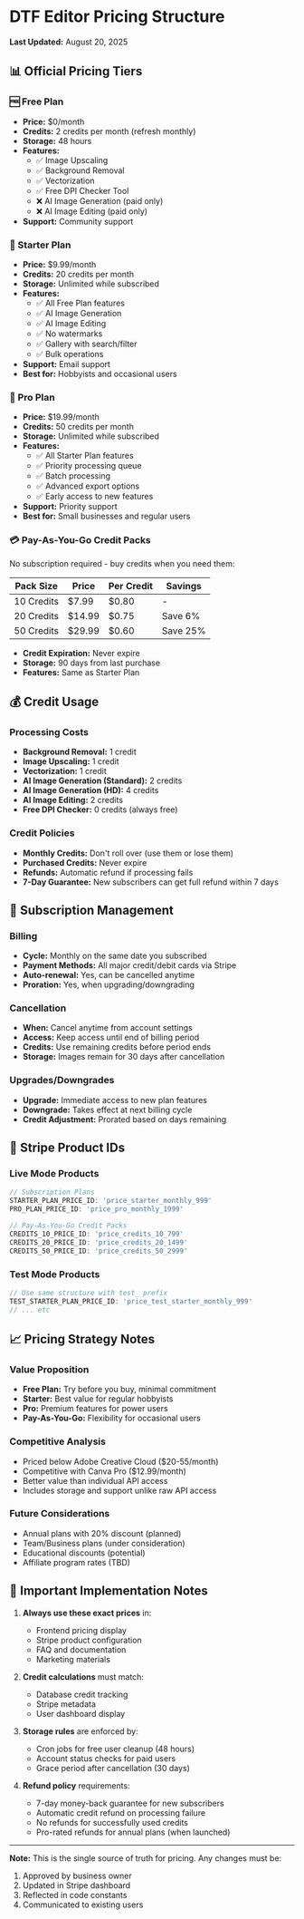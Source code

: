 # DTF Editor Pricing Structure

**Last Updated:** August 20, 2025

## 📊 Official Pricing Tiers

### 🆓 Free Plan
- **Price:** $0/month
- **Credits:** 2 credits per month (refresh monthly)
- **Storage:** 48 hours
- **Features:**
  - ✅ Image Upscaling
  - ✅ Background Removal
  - ✅ Vectorization
  - ✅ Free DPI Checker Tool
  - ❌ AI Image Generation (paid only)
  - ❌ AI Image Editing (paid only)
- **Support:** Community support

### 🚀 Starter Plan
- **Price:** $9.99/month
- **Credits:** 20 credits per month
- **Storage:** Unlimited while subscribed
- **Features:**
  - ✅ All Free Plan features
  - ✅ AI Image Generation
  - ✅ AI Image Editing
  - ✅ No watermarks
  - ✅ Gallery with search/filter
  - ✅ Bulk operations
- **Support:** Email support
- **Best for:** Hobbyists and occasional users

### 💎 Pro Plan
- **Price:** $19.99/month
- **Credits:** 50 credits per month
- **Storage:** Unlimited while subscribed
- **Features:**
  - ✅ All Starter Plan features
  - ✅ Priority processing queue
  - ✅ Batch processing
  - ✅ Advanced export options
  - ✅ Early access to new features
- **Support:** Priority support
- **Best for:** Small businesses and regular users

### 💳 Pay-As-You-Go Credit Packs
No subscription required - buy credits when you need them:

| Pack Size | Price | Per Credit | Savings |
|-----------|-------|------------|---------|
| 10 Credits | $7.99 | $0.80 | - |
| 20 Credits | $14.99 | $0.75 | Save 6% |
| 50 Credits | $29.99 | $0.60 | Save 25% |

- **Credit Expiration:** Never expire
- **Storage:** 90 days from last purchase
- **Features:** Same as Starter Plan

## 💰 Credit Usage

### Processing Costs
- **Background Removal:** 1 credit
- **Image Upscaling:** 1 credit
- **Vectorization:** 1 credit
- **AI Image Generation (Standard):** 2 credits
- **AI Image Generation (HD):** 4 credits
- **AI Image Editing:** 2 credits
- **Free DPI Checker:** 0 credits (always free)

### Credit Policies
- **Monthly Credits:** Don't roll over (use them or lose them)
- **Purchased Credits:** Never expire
- **Refunds:** Automatic refund if processing fails
- **7-Day Guarantee:** New subscribers can get full refund within 7 days

## 🔄 Subscription Management

### Billing
- **Cycle:** Monthly on the same date you subscribed
- **Payment Methods:** All major credit/debit cards via Stripe
- **Auto-renewal:** Yes, can be cancelled anytime
- **Proration:** Yes, when upgrading/downgrading

### Cancellation
- **When:** Cancel anytime from account settings
- **Access:** Keep access until end of billing period
- **Credits:** Use remaining credits before period ends
- **Storage:** Images remain for 30 days after cancellation

### Upgrades/Downgrades
- **Upgrade:** Immediate access to new plan features
- **Downgrade:** Takes effect at next billing cycle
- **Credit Adjustment:** Prorated based on days remaining

## 🎯 Stripe Product IDs

### Live Mode Products
```javascript
// Subscription Plans
STARTER_PLAN_PRICE_ID: 'price_starter_monthly_999'
PRO_PLAN_PRICE_ID: 'price_pro_monthly_1999'

// Pay-As-You-Go Credit Packs
CREDITS_10_PRICE_ID: 'price_credits_10_799'
CREDITS_20_PRICE_ID: 'price_credits_20_1499'
CREDITS_50_PRICE_ID: 'price_credits_50_2999'
```

### Test Mode Products
```javascript
// Use same structure with test_ prefix
TEST_STARTER_PLAN_PRICE_ID: 'price_test_starter_monthly_999'
// ... etc
```

## 📈 Pricing Strategy Notes

### Value Proposition
- **Free Plan:** Try before you buy, minimal commitment
- **Starter:** Best value for regular hobbyists
- **Pro:** Premium features for power users
- **Pay-As-You-Go:** Flexibility for occasional users

### Competitive Analysis
- Priced below Adobe Creative Cloud ($20-55/month)
- Competitive with Canva Pro ($12.99/month)
- Better value than individual API access
- Includes storage and support unlike raw API access

### Future Considerations
- Annual plans with 20% discount (planned)
- Team/Business plans (under consideration)
- Educational discounts (potential)
- Affiliate program rates (TBD)

## 🚨 Important Implementation Notes

1. **Always use these exact prices** in:
   - Frontend pricing display
   - Stripe product configuration
   - FAQ and documentation
   - Marketing materials

2. **Credit calculations** must match:
   - Database credit tracking
   - Stripe metadata
   - User dashboard display

3. **Storage rules** are enforced by:
   - Cron jobs for free user cleanup (48 hours)
   - Account status checks for paid users
   - Grace period after cancellation (30 days)

4. **Refund policy** requirements:
   - 7-day money-back guarantee for new subscribers
   - Automatic credit refund on processing failure
   - No refunds for successfully used credits
   - Pro-rated refunds for annual plans (when launched)

---

**Note:** This is the single source of truth for pricing. Any changes must be:
1. Approved by business owner
2. Updated in Stripe dashboard
3. Reflected in code constants
4. Communicated to existing users